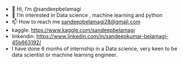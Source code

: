 - 👋 Hi, I’m @sandeepbelamagi
- 👀 I’m interested in Data science , machine learning and python
- 📫 How to reach me sandeepbelamagi28@gmail.com
- kaggle: https://www.kaggle.com/sandeepbelamagi
- linkendin: https://www.linkedin.com/in/sandeepkumar-belamagi-45b663192/
- I have done 6 monhs of internship in a Data science, very keen to be data scientist or machine learning engineer.

<!---
sandeepbelamagi/sandeepbelamagi is a ✨ special ✨ repository because its `README.md` (this file) appears on your GitHub profile.
You can click the Preview link to take a look at your changes.
--->
